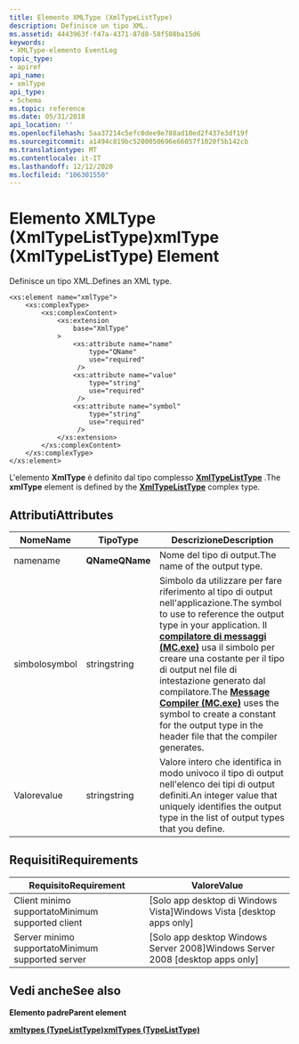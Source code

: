 ```yaml
---
title: Elemento XMLType (XmlTypeListType)
description: Definisce un tipo XML.
ms.assetid: 4443963f-f47a-4371-87d8-58f508ba15d6
keywords:
- XMLType-elemento EventLog
topic_type:
- apiref
api_name:
- xmlType
api_type:
- Schema
ms.topic: reference
ms.date: 05/31/2018
api_location: ''
ms.openlocfilehash: 5aa37214c5efc0dee9e788ad10ed2f437e3df19f
ms.sourcegitcommit: a1494c819bc5200050696e66057f1020f5b142cb
ms.translationtype: MT
ms.contentlocale: it-IT
ms.lasthandoff: 12/12/2020
ms.locfileid: "106301550"
---
```

# <a name="xmltype-xmltypelisttype-element"></a><span data-ttu-id="9e910-104">Elemento XMLType (XmlTypeListType)</span><span class="sxs-lookup"><span data-stu-id="9e910-104">xmlType (XmlTypeListType) Element</span></span>

<span data-ttu-id="9e910-105">Definisce un tipo XML.</span><span class="sxs-lookup"><span data-stu-id="9e910-105">Defines an XML type.</span></span>

``` syntax
<xs:element name="xmlType">
    <xs:complexType>
        <xs:complexContent>
            <xs:extension
                base="XmlType"
            >
                <xs:attribute name="name"
                    type="QName"
                    use="required"
                 />
                <xs:attribute name="value"
                    type="string"
                    use="required"
                 />
                <xs:attribute name="symbol"
                    type="string"
                    use="required"
                 />
            </xs:extension>
        </xs:complexContent>
    </xs:complexType>
</xs:element>
```

<span data-ttu-id="9e910-106">L'elemento **XmlType** è definito dal tipo complesso [**XmlTypeListType**](eventmanifestschema-xmltypelisttype-complextype.md) .</span><span class="sxs-lookup"><span data-stu-id="9e910-106">The **xmlType** element is defined by the [**XmlTypeListType**](eventmanifestschema-xmltypelisttype-complextype.md) complex type.</span></span>

## <a name="attributes"></a><span data-ttu-id="9e910-107">Attributi</span><span class="sxs-lookup"><span data-stu-id="9e910-107">Attributes</span></span>



| <span data-ttu-id="9e910-108">Nome</span><span class="sxs-lookup"><span data-stu-id="9e910-108">Name</span></span>   | <span data-ttu-id="9e910-109">Tipo</span><span class="sxs-lookup"><span data-stu-id="9e910-109">Type</span></span>      | <span data-ttu-id="9e910-110">Descrizione</span><span class="sxs-lookup"><span data-stu-id="9e910-110">Description</span></span>                                                                                                                                                                                                                                                |
|--------|-----------|------------------------------------------------------------------------------------------------------------------------------------------------------------------------------------------------------------------------------------------------------------|
| <span data-ttu-id="9e910-111">name</span><span class="sxs-lookup"><span data-stu-id="9e910-111">name</span></span>   | <span data-ttu-id="9e910-112">**QName**</span><span class="sxs-lookup"><span data-stu-id="9e910-112">**QName**</span></span> | <span data-ttu-id="9e910-113">Nome del tipo di output.</span><span class="sxs-lookup"><span data-stu-id="9e910-113">The name of the output type.</span></span><br/>                                                                                                                                                                                                                    |
| <span data-ttu-id="9e910-114">simbolo</span><span class="sxs-lookup"><span data-stu-id="9e910-114">symbol</span></span> | <span data-ttu-id="9e910-115">string</span><span class="sxs-lookup"><span data-stu-id="9e910-115">string</span></span>    | <span data-ttu-id="9e910-116">Simbolo da utilizzare per fare riferimento al tipo di output nell'applicazione.</span><span class="sxs-lookup"><span data-stu-id="9e910-116">The symbol to use to reference the output type in your application.</span></span> <span data-ttu-id="9e910-117">Il [**compilatore di messaggi (MC.exe)**](message-compiler--mc-exe-.md) usa il simbolo per creare una costante per il tipo di output nel file di intestazione generato dal compilatore.</span><span class="sxs-lookup"><span data-stu-id="9e910-117">The [**Message Compiler (MC.exe)**](message-compiler--mc-exe-.md) uses the symbol to create a constant for the output type in the header file that the compiler generates.</span></span><br/> |
| <span data-ttu-id="9e910-118">Valore</span><span class="sxs-lookup"><span data-stu-id="9e910-118">value</span></span>  | <span data-ttu-id="9e910-119">string</span><span class="sxs-lookup"><span data-stu-id="9e910-119">string</span></span>    | <span data-ttu-id="9e910-120">Valore intero che identifica in modo univoco il tipo di output nell'elenco dei tipi di output definiti.</span><span class="sxs-lookup"><span data-stu-id="9e910-120">An integer value that uniquely identifies the output type in the list of output types that you define.</span></span><br/>                                                                                                                                          |



## <a name="requirements"></a><span data-ttu-id="9e910-121">Requisiti</span><span class="sxs-lookup"><span data-stu-id="9e910-121">Requirements</span></span>



| <span data-ttu-id="9e910-122">Requisito</span><span class="sxs-lookup"><span data-stu-id="9e910-122">Requirement</span></span> | <span data-ttu-id="9e910-123">Valore</span><span class="sxs-lookup"><span data-stu-id="9e910-123">Value</span></span> |
|-------------------------------------|------------------------------------------------------|
| <span data-ttu-id="9e910-124">Client minimo supportato</span><span class="sxs-lookup"><span data-stu-id="9e910-124">Minimum supported client</span></span><br/> | <span data-ttu-id="9e910-125">\[Solo app desktop di Windows Vista\]</span><span class="sxs-lookup"><span data-stu-id="9e910-125">Windows Vista \[desktop apps only\]</span></span><br/>       |
| <span data-ttu-id="9e910-126">Server minimo supportato</span><span class="sxs-lookup"><span data-stu-id="9e910-126">Minimum supported server</span></span><br/> | <span data-ttu-id="9e910-127">\[Solo app desktop Windows Server 2008\]</span><span class="sxs-lookup"><span data-stu-id="9e910-127">Windows Server 2008 \[desktop apps only\]</span></span><br/> |



## <a name="see-also"></a><span data-ttu-id="9e910-128">Vedi anche</span><span class="sxs-lookup"><span data-stu-id="9e910-128">See also</span></span>

<dl> <dt>

<span data-ttu-id="9e910-129">**Elemento padre**</span><span class="sxs-lookup"><span data-stu-id="9e910-129">**Parent element**</span></span>
</dt> <dt>

[<span data-ttu-id="9e910-130">**xmltypes (TypeListType)**</span><span class="sxs-lookup"><span data-stu-id="9e910-130">**xmlTypes (TypeListType)**</span></span>](eventmanifestschema-xmltypes-typelisttype-element.md)
</dt> </dl>

 

 





